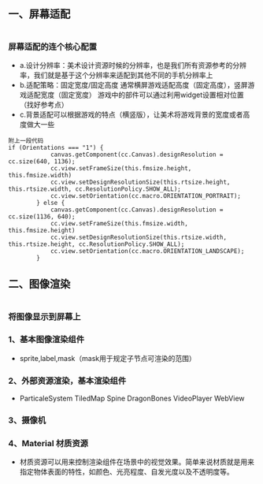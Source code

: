 ## 一、屏幕适配
#
### 屏幕适配的连个核心配置
- a.设计分辨率：美术设计资源时候的分辨率，也是我们所有资源参考的分辨率，我们就是基于这个分辨率来适配到其他不同的手机分辨率上
- b.适配策略：固定宽度/固定高度
通常横屏游戏适配高度（固定高度），竖屏游戏适配宽度（固定宽度）
游戏中的部件可以通过利用widget设置相对位置（找好参考点）
- c.背景适配可以根据游戏的特点（横竖版），让美术将游戏背景的宽度或者高度做大一些
```
附上一段代码
if (Orientations === "1") {
            canvas.getComponent(cc.Canvas).designResolution = cc.size(640, 1136);
            cc.view.setFrameSize(this.fmsize.height, this.fmsize.width)
            cc.view.setDesignResolutionSize(this.rtsize.height, this.rtsize.width, cc.ResolutionPolicy.SHOW_ALL);
            cc.view.setOrientation(cc.macro.ORIENTATION_PORTRAIT);
        } else {
            canvas.getComponent(cc.Canvas).designResolution = cc.size(1136, 640);
            cc.view.setFrameSize(this.fmsize.width, this.fmsize.height)
            cc.view.setDesignResolutionSize(this.rtsize.width, this.rtsize.height, cc.ResolutionPolicy.SHOW_ALL);
            cc.view.setOrientation(cc.macro.ORIENTATION_LANDSCAPE);
        }
```

## 二、图像渲染
# 
### 将图像显示到屏幕上
### 1、基本图像渲染组件
- sprite,label,mask（mask用于规定子节点可渲染的范围）
### 2、外部资源渲染，基本渲染组件
- ParticaleSystem
TiledMap
Spine
DragonBones
VideoPlayer
WebView
### 3、摄像机
### 4、Material 材质资源
- 材质资源可以用来控制渲染组件在场景中的视觉效果。简单来说材质就是用来指定物体表面的特性，如颜色、光亮程度、自发光度以及不透明度等。




